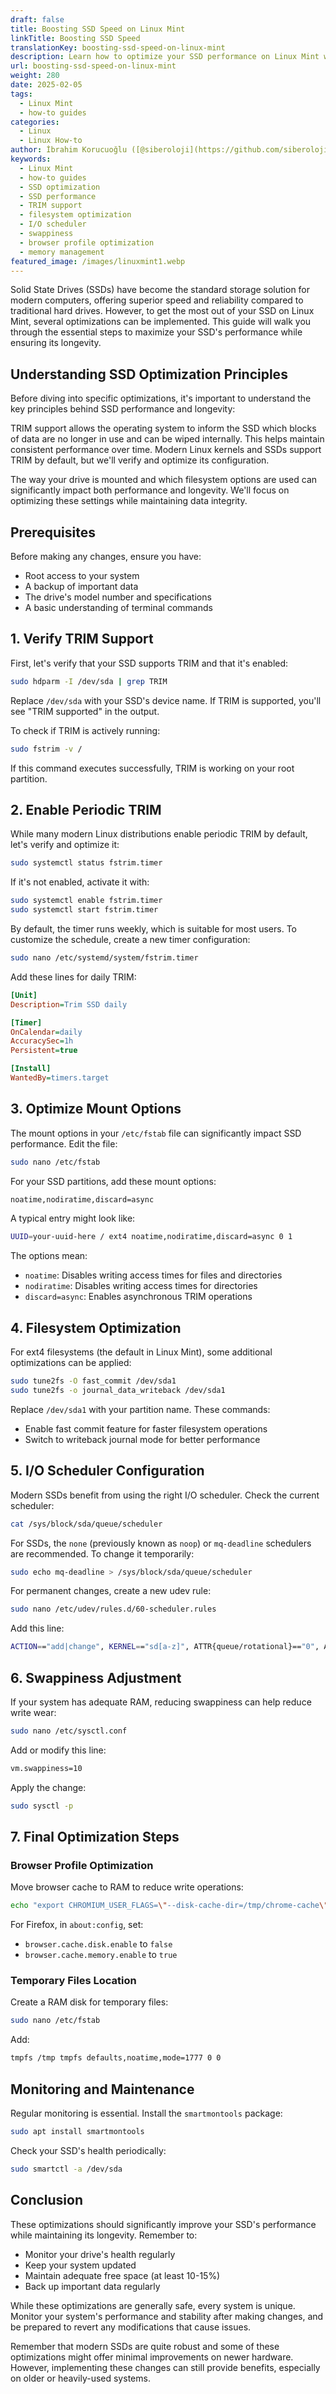 ```yaml
---
draft: false
title: Boosting SSD Speed on Linux Mint
linkTitle: Boosting SSD Speed
translationKey: boosting-ssd-speed-on-linux-mint
description: Learn how to optimize your SSD performance on Linux Mint with these essential tips and tricks. Improve speed and longevity with these optimizations.
url: boosting-ssd-speed-on-linux-mint
weight: 280
date: 2025-02-05
tags:
  - Linux Mint
  - how-to guides
categories:
  - Linux
  - Linux How-to
author: İbrahim Korucuoğlu ([@siberoloji](https://github.com/siberoloji))
keywords:
  - Linux Mint
  - how-to guides
  - SSD optimization
  - SSD performance
  - TRIM support
  - filesystem optimization
  - I/O scheduler
  - swappiness
  - browser profile optimization
  - memory management
featured_image: /images/linuxmint1.webp
---
```

Solid State Drives (SSDs) have become the standard storage solution for modern computers, offering superior speed and reliability compared to traditional hard drives. However, to get the most out of your SSD on Linux Mint, several optimizations can be implemented. This guide will walk you through the essential steps to maximize your SSD's performance while ensuring its longevity.

## Understanding SSD Optimization Principles

Before diving into specific optimizations, it's important to understand the key principles behind SSD performance and longevity:

TRIM support allows the operating system to inform the SSD which blocks of data are no longer in use and can be wiped internally. This helps maintain consistent performance over time. Modern Linux kernels and SSDs support TRIM by default, but we'll verify and optimize its configuration.

The way your drive is mounted and which filesystem options are used can significantly impact both performance and longevity. We'll focus on optimizing these settings while maintaining data integrity.

## Prerequisites

Before making any changes, ensure you have:

- Root access to your system
- A backup of important data
- The drive's model number and specifications
- A basic understanding of terminal commands

## 1. Verify TRIM Support

First, let's verify that your SSD supports TRIM and that it's enabled:

```bash
sudo hdparm -I /dev/sda | grep TRIM
```

Replace `/dev/sda` with your SSD's device name. If TRIM is supported, you'll see "TRIM supported" in the output.

To check if TRIM is actively running:

```bash
sudo fstrim -v /
```

If this command executes successfully, TRIM is working on your root partition.

## 2. Enable Periodic TRIM

While many modern Linux distributions enable periodic TRIM by default, let's verify and optimize it:

```bash
sudo systemctl status fstrim.timer
```

If it's not enabled, activate it with:

```bash
sudo systemctl enable fstrim.timer
sudo systemctl start fstrim.timer
```

By default, the timer runs weekly, which is suitable for most users. To customize the schedule, create a new timer configuration:

```bash
sudo nano /etc/systemd/system/fstrim.timer
```

Add these lines for daily TRIM:

```ini
[Unit]
Description=Trim SSD daily

[Timer]
OnCalendar=daily
AccuracySec=1h
Persistent=true

[Install]
WantedBy=timers.target
```

## 3. Optimize Mount Options

The mount options in your `/etc/fstab` file can significantly impact SSD performance. Edit the file:

```bash
sudo nano /etc/fstab
```

For your SSD partitions, add these mount options:

```bash
noatime,nodiratime,discard=async
```

A typical entry might look like:

```bash
UUID=your-uuid-here / ext4 noatime,nodiratime,discard=async 0 1
```

The options mean:

- `noatime`: Disables writing access times for files and directories
- `nodiratime`: Disables writing access times for directories
- `discard=async`: Enables asynchronous TRIM operations

## 4. Filesystem Optimization

For ext4 filesystems (the default in Linux Mint), some additional optimizations can be applied:

```bash
sudo tune2fs -O fast_commit /dev/sda1
sudo tune2fs -o journal_data_writeback /dev/sda1
```

Replace `/dev/sda1` with your partition name. These commands:

- Enable fast commit feature for faster filesystem operations
- Switch to writeback journal mode for better performance

## 5. I/O Scheduler Configuration

Modern SSDs benefit from using the right I/O scheduler. Check the current scheduler:

```bash
cat /sys/block/sda/queue/scheduler
```

For SSDs, the `none` (previously known as `noop`) or `mq-deadline` schedulers are recommended. To change it temporarily:

```bash
sudo echo mq-deadline > /sys/block/sda/queue/scheduler
```

For permanent changes, create a new udev rule:

```bash
sudo nano /etc/udev/rules.d/60-scheduler.rules
```

Add this line:

```bash
ACTION=="add|change", KERNEL=="sd[a-z]", ATTR{queue/rotational}=="0", ATTR{queue/scheduler}="mq-deadline"
```

## 6. Swappiness Adjustment

If your system has adequate RAM, reducing swappiness can help reduce write wear:

```bash
sudo nano /etc/sysctl.conf
```

Add or modify this line:

```bash
vm.swappiness=10
```

Apply the change:

```bash
sudo sysctl -p
```

## 7. Final Optimization Steps

### Browser Profile Optimization

Move browser cache to RAM to reduce write operations:

```bash
echo "export CHROMIUM_USER_FLAGS=\"--disk-cache-dir=/tmp/chrome-cache\"" >> ~/.profile
```

For Firefox, in `about:config`, set:

- `browser.cache.disk.enable` to `false`
- `browser.cache.memory.enable` to `true`

### Temporary Files Location

Create a RAM disk for temporary files:

```bash
sudo nano /etc/fstab
```

Add:

```bash
tmpfs /tmp tmpfs defaults,noatime,mode=1777 0 0
```

## Monitoring and Maintenance

Regular monitoring is essential. Install the `smartmontools` package:

```bash
sudo apt install smartmontools
```

Check your SSD's health periodically:

```bash
sudo smartctl -a /dev/sda
```

## Conclusion

These optimizations should significantly improve your SSD's performance while maintaining its longevity. Remember to:

- Monitor your drive's health regularly
- Keep your system updated
- Maintain adequate free space (at least 10-15%)
- Back up important data regularly

While these optimizations are generally safe, every system is unique. Monitor your system's performance and stability after making changes, and be prepared to revert any modifications that cause issues.

Remember that modern SSDs are quite robust and some of these optimizations might offer minimal improvements on newer hardware. However, implementing these changes can still provide benefits, especially on older or heavily-used systems.

